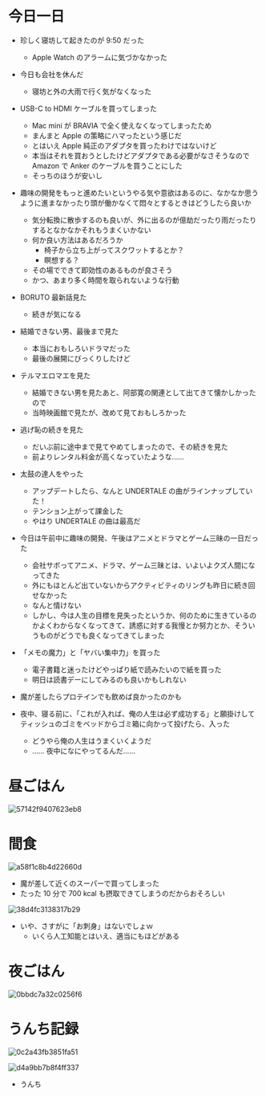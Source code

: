 # 今日一日
- 珍しく寝坊して起きたのが 9:50 だった
    - Apple Watch のアラームに気づかなかった

- 今日も会社を休んだ
    - 寝坊と外の大雨で行く気がなくなった

- USB-C to HDMI ケーブルを買ってしまった
    - Mac mini が BRAVIA で全く使えなくなってしまったため
    - まんまと Apple の策略にハマったという感じだ
    - とはいえ Apple 純正のアダプタを買ったわけではないけど
    - 本当はそれを買おうとしたけどアダプタである必要がなさそうなので Amazon で Anker のケーブルを買うことにした
    - そっちのほうが安いし

- 趣味の開発をもっと進めたいというやる気や意欲はあるのに、なかなか思うように進まなかったり頭が働かなくて悶々とするときはどうしたら良いか
    - 気分転換に散歩するのも良いが、外に出るのが億劫だったり雨だったりするとなかなかそれもうまくいかない
    - 何か良い方法はあるだろうか
        - 椅子から立ち上がってスクワットするとか？
        - 瞑想する？
    - その場でできて即効性のあるものが良さそう
    - かつ、あまり多く時間を取られないような行動

- BORUTO 最新話見た
    - 続きが気になる

- 結婚できない男、最後まで見た
    - 本当におもしろいドラマだった
    - 最後の展開にびっくりしたけど

- テルマエロマエを見た
    - 結婚できない男を見たあと、阿部寛の関連として出てきて懐かしかったので
    - 当時映画館で見たが、改めて見ておもしろかった

- 逃げ恥の続きを見た
    - だいぶ前に途中まで見てやめてしまったので、その続きを見た
    - 前よりレンタル料金が高くなっていたような......

- 太鼓の達人をやった
    - アップデートしたら、なんと UNDERTALE の曲がラインナップしていた！
    - テンション上がって課金した
    - やはり UNDERTALE の曲は最高だ

- 今日は午前中に趣味の開発、午後はアニメとドラマとゲーム三昧の一日だった
    - 会社サボってアニメ、ドラマ、ゲーム三昧とは、いよいよクズ人間になってきた
    - 外にもほとんど出ていないからアクティビティのリングも昨日に続き回せなかった
    - なんと情けない
    - しかし、今は人生の目標を見失ったというか、何のために生きているのかよくわからなくなってきて、誘惑に対する我慢とか努力とか、そういうものがどうでも良くなってきてしまった

- 「メモの魔力」と「ヤバい集中力」を買った
    - 電子書籍と迷ったけどやっぱり紙で読みたいので紙を買った
    - 明日は読書デーにしてみるのも良いかもしれない

- 魔が差したらプロテインでも飲めば良かったのかも

- 夜中、寝る前に、「これが入れば、俺の人生は必ず成功する」と願掛けしてティッシュのゴミをベッドからゴミ箱に向かって投げたら、入った
    - どうやら俺の人生はうまくいくようだ
    - ...... 夜中になにやってるんだ......

# 昼ごはん
![57142f9407623eb8](/images/2019/10/57142f9407623eb8.jpg)

# 間食
![a58f1c8b4d22660d](/images/2019/10/a58f1c8b4d22660d.jpg)

- 魔が差して近くのスーパーで買ってしまった
- たった 10 分で 700 kcal も摂取できてしまうのだからおそろしい

![38d4fc3138317b29](/images/2019/10/38d4fc3138317b29.png)

- いや、さすがに「お刺身」はないでしょｗ
    - いくら人工知能とはいえ、適当にもほどがある

# 夜ごはん
![0bbdc7a32c0256f6](/images/2019/10/0bbdc7a32c0256f6.jpg)

# うんち記録
![0c2a43fb3851fa51](/images/2019/10/0c2a43fb3851fa51.png)

![d4a9bb7b8f4ff337](/images/2019/10/d4a9bb7b8f4ff337.png)

- うんち
